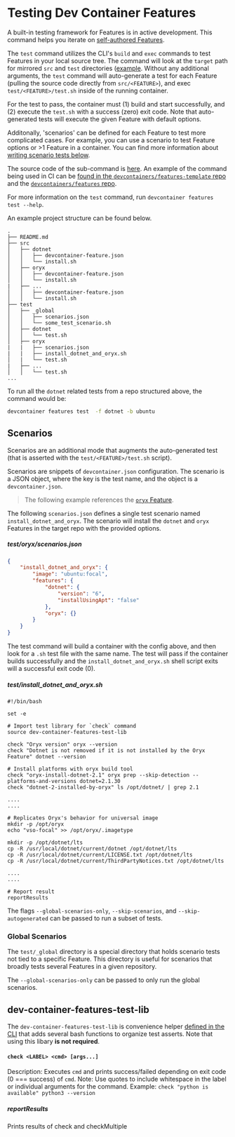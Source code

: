 # Testing Dev Container Features

A built-in testing framework for Features is in active development.  This command helps you iterate on [self-authored Features](https://containers.dev/implementors/features-distribution/).

The `test` command utilizes the CLI's `build` and `exec` commands to test Features in your local source tree.  The command will look at the `target` path for mirrored `src` and `test` directories ([example](https://github.com/devcontainers/features).  Without any additional arguments, the `test` command will auto-generate a test for each Feature (pulling the source code directly from `src/<FEATURE>`), and exec `test/<FEATURE>/test.sh` inside of the running container.  

For the test to pass, the container must (1) build and start successfully, and (2) execute the `test.sh` with a success (zero) exit code.  Note that auto-generated tests will execute the given Feature with default options.

Additonally, 'scenarios' can be defined for each Feature to test more complicated cases.  For example, you can use a scenario to test Feature options or >1 Feature in a container.  You can find more information about [writing scenario tests below](#scenarios).

The source code of the sub-command is [here](../../src/spec-node/featuresCLI/test.ts). An example of the command being used in CI can be [found in the `devcontainers/features-template` repo](https://github.com/devcontainers/feature-template/blob/main/.github/workflows/test.yaml) and the [`devcontainers/features` repo](https://github.com/devcontainers/features).

For more information on the `test` command, run `devcontainer features test --help`.

An example project structure can be found below.

```
.
├── README.md
├── src
│   ├── dotnet
│   │   ├── devcontainer-feature.json
│   │   └── install.sh
│   ├── oryx
│   │   ├── devcontainer-feature.json
│   │   └── install.sh
|   ├── ...
│   │   ├── devcontainer-feature.json
│   │   └── install.sh
├── test
│   ├── _global
│	│	├── scenarios.json
│   │   └── some_test_scenario.sh
│   ├── dotnet
│   │   └── test.sh
│   ├── oryx
|   |   ├── scenarios.json
|   |   ├── install_dotnet_and_oryx.sh
│   |   └── test.sh
|   ├── ...
│   │   └── test.sh
...
```

To run all the `dotnet` related tests from a repo structured above, the command would be:

```bash
devcontainer features test  -f dotnet -b ubuntu
```

## Scenarios 

Scenarios are an additional mode that augments the auto-generated test (that is asserted with the `test/<FEATURE>/test.sh` script).  

Scenarios are snippets of `devcontainer.json` configuration.  The scenario is a JSON object, where the key is the test name, and the object is a `devcontainer.json`.

> The following example references the [`oryx` Feature](https://github.com/devcontainers/features/tree/2d89dc301ed834d74b07350c7d8567eee78f966d/test/oryx).

The following `scenarios.json` defines a single test scenario named `install_dotnet_and_oryx`.  The scenario will install the `dotnet` and `oryx` Features in the target repo with the provided options. 


##### test/oryx/scenarios.json
```json
{
    "install_dotnet_and_oryx": {
        "image": "ubuntu:focal",
        "features": {
            "dotnet": {
                "version": "6",
                "installUsingApt": "false"
            },
            "oryx": {}
        }
    }
}
```

The test command will build a container with the config above, and then look for a `.sh` test file with the same name.  The test will pass if the container builds successfully and the `install_dotnet_and_oryx.sh` shell script exits will a successful exit code (0).

##### test/install_dotnet_and_oryx.sh
```
#!/bin/bash

set -e

# Import test library for `check` command
source dev-container-features-test-lib

check "Oryx version" oryx --version
check "Dotnet is not removed if it is not installed by the Oryx Feature" dotnet --version

# Install platforms with oryx build tool
check "oryx-install-dotnet-2.1" oryx prep --skip-detection --platforms-and-versions dotnet=2.1.30
check "dotnet-2-installed-by-oryx" ls /opt/dotnet/ | grep 2.1

....
....

# Replicates Oryx's behavior for universal image
mkdir -p /opt/oryx
echo "vso-focal" >> /opt/oryx/.imagetype

mkdir -p /opt/dotnet/lts
cp -R /usr/local/dotnet/current/dotnet /opt/dotnet/lts
cp -R /usr/local/dotnet/current/LICENSE.txt /opt/dotnet/lts
cp -R /usr/local/dotnet/current/ThirdPartyNotices.txt /opt/dotnet/lts

....
....

# Report result
reportResults
```

The flags `--global-scenarios-only`, `--skip-scenarios`, and `--skip-autogenerated` can be passed to run a subset of tests.

### Global Scenarios

The `test/_global` directory is a special directory that holds scenario tests not tied to a specific Feature. This directory is useful for scenarios that broadly tests several Features in a given repository.

The `--global-scenarios-only` can be passed to only run the global scenarios.

## dev-container-features-test-lib

The `dev-container-features-test-lib` is convenience helper [defined in the CLI](https://github.com/devcontainers/cli/blob/1910ca41015c627b884ddd69ebc52d1e8cdd8cf0/src/spec-node/featuresCLI/utils.ts#L59) that adds several bash functions to organize test asserts. Note that using this libary **is not required**.

#### `check <LABEL> <cmd> [args...]`
Description: Executes `cmd` and prints success/failed depending on exit code (0 === success) of `cmd`.
Note: Use quotes to include whitespace in the label or individual arguments for the command.
Example: `check "python is available" python3 --version`

##### reportResults
Prints results of check and checkMultiple